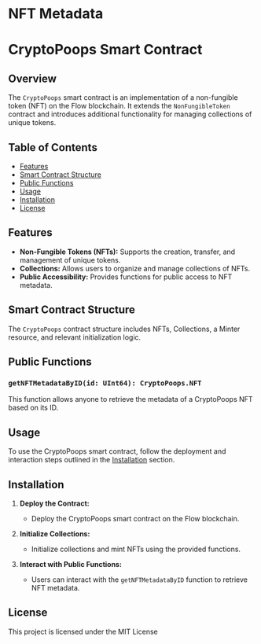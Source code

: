 # NFT Metadata

# CryptoPoops Smart Contract

## Overview

The `CryptoPoops` smart contract is an implementation of a non-fungible token (NFT) on the Flow blockchain. It extends the `NonFungibleToken` contract and introduces additional functionality for managing collections of unique tokens.

## Table of Contents

- [Features](#features)
- [Smart Contract Structure](#smart-contract-structure)
- [Public Functions](#public-functions)
- [Usage](#usage)
- [Installation](#installation)
- [License](#license)

## Features

- **Non-Fungible Tokens (NFTs):** Supports the creation, transfer, and management of unique tokens.
- **Collections:** Allows users to organize and manage collections of NFTs.
- **Public Accessibility:** Provides functions for public access to NFT metadata.

## Smart Contract Structure

The `CryptoPoops` contract structure includes NFTs, Collections, a Minter resource, and relevant initialization logic.

## Public Functions

### `getNFTMetadataByID(id: UInt64): CryptoPoops.NFT`

This function allows anyone to retrieve the metadata of a CryptoPoops NFT based on its ID.

## Usage

To use the CryptoPoops smart contract, follow the deployment and interaction steps outlined in the [Installation](#installation) section.

## Installation

1. **Deploy the Contract:**

   - Deploy the CryptoPoops smart contract on the Flow blockchain.

2. **Initialize Collections:**

   - Initialize collections and mint NFTs using the provided functions.

3. **Interact with Public Functions:**
   - Users can interact with the `getNFTMetadataByID` function to retrieve NFT metadata.

## License

This project is licensed under the MIT License